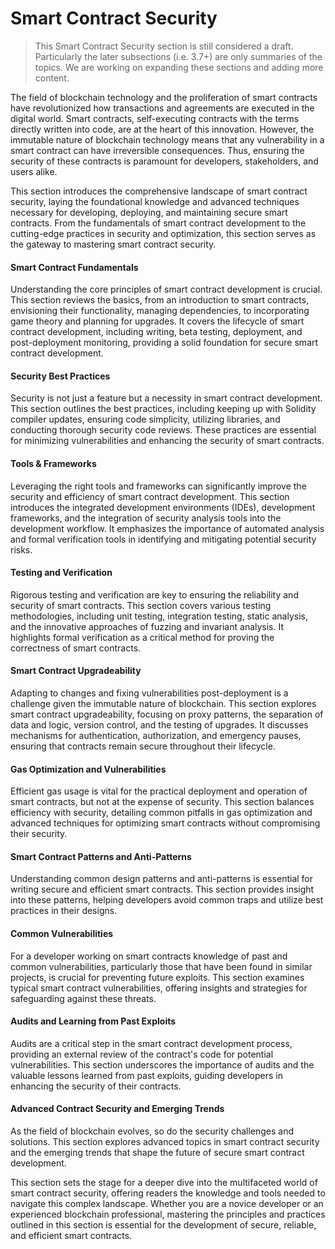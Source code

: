 # Smart Contract Security

> This Smart Contract Security section is still considered a draft. Particularly the later subsections (i.e. 3.7+) are only summaries of the topics.  We are working on expanding these sections and adding more content.

The field of blockchain technology and the proliferation of smart contracts have revolutionized how transactions and agreements are executed in the digital world. Smart contracts, self-executing contracts with the terms directly written into code, are at the heart of this innovation. However, the immutable nature of blockchain technology means that any vulnerability in a smart contract can have irreversible consequences. Thus, ensuring the security of these contracts is paramount for developers, stakeholders, and users alike.

This section introduces the comprehensive landscape of smart contract security, laying the foundational knowledge and advanced techniques necessary for developing, deploying, and maintaining secure smart contracts. From the fundamentals of smart contract development to the cutting-edge practices in security and optimization, this section serves as the gateway to mastering smart contract security.

#### Smart Contract Fundamentals

Understanding the core principles of smart contract development is crucial. This section reviews the basics, from an introduction to smart contracts, envisioning their functionality, managing dependencies, to incorporating game theory and planning for upgrades. It covers the lifecycle of smart contract development, including writing, beta testing, deployment, and post-deployment monitoring, providing a solid foundation for secure smart contract development.

#### Security Best Practices

Security is not just a feature but a necessity in smart contract development. This section outlines the best practices, including keeping up with Solidity compiler updates, ensuring code simplicity, utilizing libraries, and conducting thorough security code reviews. These practices are essential for minimizing vulnerabilities and enhancing the security of smart contracts.

#### Tools & Frameworks

Leveraging the right tools and frameworks can significantly improve the security and efficiency of smart contract development. This section introduces the integrated development environments (IDEs), development frameworks, and the integration of security analysis tools into the development workflow. It emphasizes the importance of automated analysis and formal verification tools in identifying and mitigating potential security risks.

#### Testing and Verification

Rigorous testing and verification are key to ensuring the reliability and security of smart contracts. This section covers various testing methodologies, including unit testing, integration testing, static analysis, and the innovative approaches of fuzzing and invariant analysis. It highlights formal verification as a critical method for proving the correctness of smart contracts.

#### Smart Contract Upgradeability

Adapting to changes and fixing vulnerabilities post-deployment is a challenge given the immutable nature of blockchain. This section explores smart contract upgradeability, focusing on proxy patterns, the separation of data and logic, version control, and the testing of upgrades. It discusses mechanisms for authentication, authorization, and emergency pauses, ensuring that contracts remain secure throughout their lifecycle.

#### Gas Optimization and Vulnerabilities

Efficient gas usage is vital for the practical deployment and operation of smart contracts, but not at the expense of security. This section balances efficiency with security, detailing common pitfalls in gas optimization and advanced techniques for optimizing smart contracts without compromising their security.

#### Smart Contract Patterns and Anti-Patterns

Understanding common design patterns and anti-patterns is essential for writing secure and efficient smart contracts. This section provides insight into these patterns, helping developers avoid common traps and utilize best practices in their designs.

#### Common Vulnerabilities

For a developer working on smart contracts knowledge of past and common vulnerabilities, particularly those that have been found in similar projects, is crucial for preventing future exploits. This section examines typical smart contract vulnerabilities, offering insights and strategies for safeguarding against these threats.

#### Audits and Learning from Past Exploits

Audits are a critical step in the smart contract development process, providing an external review of the contract's code for potential vulnerabilities. This section underscores the importance of audits and the valuable lessons learned from past exploits, guiding developers in enhancing the security of their contracts.

#### Advanced Contract Security and Emerging Trends

As the field of blockchain evolves, so do the security challenges and solutions. This section explores advanced topics in smart contract security and the emerging trends that shape the future of secure smart contract development.

This section sets the stage for a deeper dive into the multifaceted world of smart contract security, offering readers the knowledge and tools needed to navigate this complex landscape. Whether you are a novice developer or an experienced blockchain professional, mastering the principles and practices outlined in this section is essential for the development of secure, reliable, and efficient smart contracts.